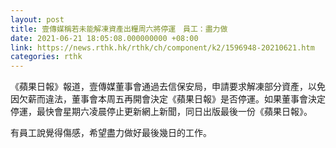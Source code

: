 ```yaml
---
layout: post
title: 壹傳媒稱若未能解凍資產出糧周六將停運　員工：盡力做
date: 2021-06-21 18:05:08.000000000 +08:00
link: https://news.rthk.hk/rthk/ch/component/k2/1596948-20210621.htm
categories: rthk
---
```


《蘋果日報》報道，壹傳媒董事會通過去信保安局，申請要求解凍部分資產，以免因欠薪而違法，董事會本周五再開會決定《蘋果日報》是否停運。如果董事會決定停運，最快會星期六凌晨停止更新網上新聞，同日出版最後一份《蘋果日報》。

有員工說覺得傷感，希望盡力做好最後幾日的工作。
